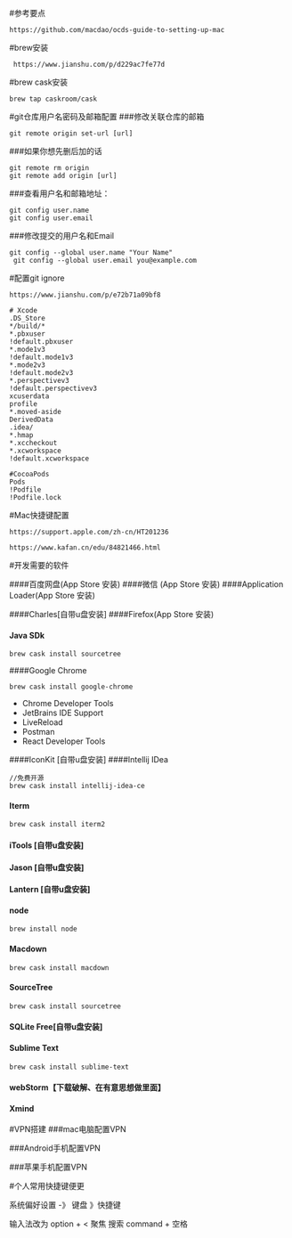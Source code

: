 
#参考要点

```
https://github.com/macdao/ocds-guide-to-setting-up-mac
```


#brew安装

```
 https://www.jianshu.com/p/d229ac7fe77d
```

#brew cask安装

```
brew tap caskroom/cask
```

#git仓库用户名密码及邮箱配置
###修改关联仓库的邮箱
```
git remote origin set-url [url]
```
###如果你想先删后加的话
```
git remote rm origin
git remote add origin [url]
```
###查看用户名和邮箱地址：
```
git config user.name
git config user.email
```
###修改提交的用户名和Email
```
git config --global user.name "Your Name"  
 git config --global user.email you@example.com
```

#配置git ignore

```
https://www.jianshu.com/p/e72b71a09bf8
```


```
# Xcode
.DS_Store
*/build/*
*.pbxuser
!default.pbxuser
*.mode1v3
!default.mode1v3
*.mode2v3
!default.mode2v3
*.perspectivev3
!default.perspectivev3
xcuserdata
profile
*.moved-aside
DerivedData
.idea/
*.hmap
*.xccheckout
*.xcworkspace
!default.xcworkspace

#CocoaPods
Pods
!Podfile
!Podfile.lock

```


#Mac快捷键配置

```
https://support.apple.com/zh-cn/HT201236

https://www.kafan.cn/edu/84821466.html

```

#开发需要的软件

####百度网盘(App Store 安装)
####微信 (App Store 安装)
####Application Loader(App Store 安装)

####Charles[自带u盘安装]
####Firefox(App Store 安装)
#### Java SDk
```
brew cask install sourcetree
```

####Google Chrome

```
brew cask install google-chrome
```
 * Chrome Developer Tools
 * JetBrains IDE Support
 * LiveReload
 * Postman
 * React Developer Tools

####IconKit [自带u盘安装]
####Intellij IDea

```
//免费开源
brew cask install intellij-idea-ce
```

#### Iterm
```
brew cask install iterm2
```
#### iTools [自带u盘安装]
#### Jason [自带u盘安装]
#### Lantern [自带u盘安装]
#### node
```
brew install node
```

#### Macdown

```
brew cask install macdown
```

#### SourceTree

```
brew cask install sourcetree
```

#### SQLite Free[自带u盘安装]
#### Sublime Text
```
brew cask install sublime-text

```
#### webStorm【下载破解、在有意思想做里面】
#### Xmind

#VPN搭建
###mac电脑配置VPN


###Android手机配置VPN


###苹果手机配置VPN


#个人常用快捷键便更

系统偏好设置 -》 键盘 》快捷键

输入法改为 option + <
聚焦    搜索 command + 空格 


